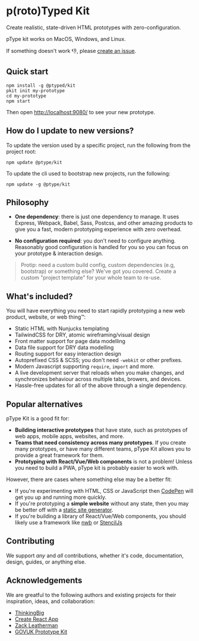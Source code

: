 # p(roto)Typed Kit

Create realistic, state-driven HTML prototypes with zero-configuration.

pType kit works on MacOS, Windows, and Linux.

If something doesn't work 👎, please [create an issue](https://github.com/ptype/kit/issues/new).

## Quick start

```
npm install -g @ptyped/kit
pkit init my-prototype
cd my-prototype
npm start
```

Then open [http://localhost:9080/](http://localhost:9080/) to see your new prototype.

## How do I update to new versions?

To update the version used by a specific project, run the following from the project root:

```
npm update @ptype/kit
```

To update the cli used to bootstrap new projects, run the following:

```
npm update -g @ptype/kit
```

## Philosophy

- **One dependency**: there is just one dependency to manage. It uses Express, Webpack, Babel, Sass, Postcss, and other amazing products to give you a fast, modern prototyping experience with zero overhead.

- **No configuration required**: you don't need to configure anything. Reasonably good configuration is handled for you so you can focus on your prototype & interaction design.

> Protip: need a custom build config, custom dependencies (e.g, bootstrap) or something else? We've got you covered. Create a custom "project template" for your whole team to re-use.

## What's included?

You will have everything you need to start rapidly prototyping a new web product, website, or web thing™️:

- Static HTML with Nunjucks templating
- TailwindCSS for DRY, atomic wireframing/visual design
- Front matter support for page data modelling
- Data file support for DRY data modelling
- Routing support for easy interaction design
- Autoprefixed CSS & SCSS; you don't need `-webkit` or other prefixes.
- Modern Javascript supporting `require`, `import` and more.
- A live development server that reloads when you make changes, and synchronizes behaviour across multiple tabs, browers, and devices.
- Hassle-free updates for all of the above through a single dependency.

## Popular alternatives

pType Kit is a good fit for:

- **Building interactive prototypes** that have state, such as prototypes of web apps, mobile apps, websites, and more.
- **Teams that need consistency across many prototypes**. If you create many prototypes, or have many different teams, pType Kit allows you to provide a great framework for them.
- **Prototyping with React/Vue/Web components** is not a problem! Unless you need to build a PWA, pType kit is probably easier to work with.

However, there are cases where something else may be a better fit:

- If you're experimenting with HTML, CSS or JavaScript then [CodePen](http://codepen.io/) will get you up and running more quickly.
- If you're prototyping a **simple website** without any state, then you may be better off with a [static site generator](https://www.netlify.com/blog/2017/05/25/top-ten-static-site-generators-of-2017/).
- If you're building a library of React/Vue/Web components, you should likely use a framework like [nwb](https://github.com/insin/nwb) or [StencilJs](http://stenciljs.com/)

## Contributing

We support _any_ and _all_ contributions, whether it's code, documentation, design, guides, or anything else.

## Acknowledgements

We are greatful to the following authors and existing projects for their inspiration, ideas, and collaboration:

- [ThinkingBig](http://thinkingbig.net/)
- [Create React App](https://github.com/facebook/create-react-app)
- [Zack Leatherman](https://github.com/zachleat)
- [GOVUK Prototype Kit](https://github.com/alphagov/govuk-prototype-kit)
